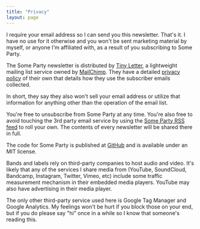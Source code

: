 ```yaml
---
title: "Privacy"
layout: page
---
```


I require your email address so I can send you this newsletter. That's it. I have no use for it otherwise and you won't be sent marketing material by myself, or anyone I'm affiliated with, as a result of you subscribing to Some Party.

The Some Party newsletter is distributed by [Tiny Letter](http://tinyletter.com), a lightweight mailing list service owned by [MailChimp](https://mailchimp.com/). They have a detailed [privacy policy](http://tinyletter.com/site/legal/privacy/) of their own that details how they use the subscriber emails collected.

In short, they say they also won't sell your email address or utilize that information for anything other than the operation of the email list.

You're free to unsubscribe from Some Party at any time. You're also free to avoid touching the 3rd party email service by using the [Some Party RSS feed](/feed.xml) to roll your own. The contents of every newsletter will be shared there in full.

The code for Some Party is published at [GitHub](https://github.com/someparty/someparty) and is available under an MIT license.

Bands and labels rely on third-party companies to host audio and video. It's likely that any of the services I share media from (YouTube, SoundCloud, Bandcamp, Instagram, Twitter, Vimeo, etc) include some traffic measurement mechanism in their embedded media players. YouTube may also have advertising in their media player.

The only other third-party service used here is Google Tag Manager and Google Analytics. My feelings won't be hurt if you block those on your end, but if you do please say "hi" once in a while so I know that someone's reading this.
